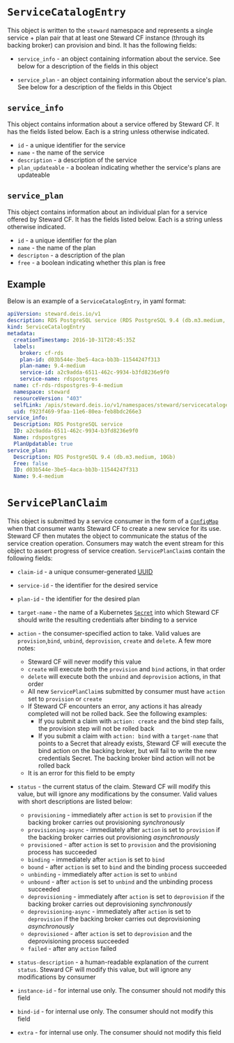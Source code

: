 # `ServiceCatalogEntry`

This object is written to the `steward` namespace and represents a single service + plan pair that at least one Steward CF instance (through its backing broker) can provision and bind. It has the following fields:

- `service_info` - an object containing information about the service. See below for a description of the fields in this object

- `service_plan` - an object containing information about the service's plan. See below for a description of the fields in this Object

## `service_info`

This object contains information about a service offered by Steward CF. It has the fields listed below. Each is a string unless otherwise indicated.

- `id` - a unique identifier for the service
- `name` - the name of the service
- `description` - a description of the service
- `plan_updateable` - a boolean indicating whether the service's plans are updateable

## `service_plan`

This object contains information about an individual plan for a service offered by Steward CF. It has the fields listed below. Each is a string unless otherwise indicated.

- `id` - a unique identifier for the plan
- `name` - the name of the plan
- `descripton` - a description of the plan
- `free` - a boolean indicating whether this plan is free

## Example

Below is an example of a `ServiceCatalogEntry`, in yaml format:

```yaml
apiVersion: steward.deis.io/v1
description: RDS PostgreSQL service (RDS PostgreSQL 9.4 (db.m3.medium, 10Gb))
kind: ServiceCatalogEntry
metadata:
  creationTimestamp: 2016-10-31T20:45:35Z
  labels:
    broker: cf-rds
    plan-id: d03b544e-3be5-4aca-bb3b-11544247f313
    plan-name: 9.4-medium
    service-id: a2c9adda-6511-462c-9934-b3fd8236e9f0
    service-name: rdspostgres
  name: cf-rds-rdspostgres-9-4-medium
  namespace: steward
  resourceVersion: "403"
  selfLink: /apis/steward.deis.io/v1/namespaces/steward/servicecatalogentries/cf-rds-rdspostgres-9-4-medium
  uid: f923f469-9faa-11e6-80ea-feb8bdc266e3
service_info:
  Description: RDS PostgreSQL service
  ID: a2c9adda-6511-462c-9934-b3fd8236e9f0
  Name: rdspostgres
  PlanUpdatable: true
service_plan:
  Description: RDS PostgreSQL 9.4 (db.m3.medium, 10Gb)
  Free: false
  ID: d03b544e-3be5-4aca-bb3b-11544247f313
  Name: 9.4-medium
```

# `ServicePlanClaim`

This object is submitted by a service consumer in the form of a [`ConfigMap`][configMap] when that consumer wants Steward CF to create a new service for its use. Steward CF then mutates the object to communicate the status of the service creation operation. Consumers may watch the event stream for this object to assert progress of service creation. `ServicePlanClaim`s contain the following fields:

- `claim-id` - a unique consumer-generated [UUID][uuid]

- `service-id` - the identifier for the desired service

- `plan-id` - the identifier for the desired plan

- `target-name` - the name of a Kubernetes [`Secret`][secret] into which Steward CF should write the resulting credentials after binding to a service

- `action` - the consumer-specified action to take. Valid values are `provision`,`bind`, `unbind`, `deprovision`, `create` and `delete`. A few more notes:
  - Steward CF will never modify this value
  - `create` will execute both the `provision` and `bind` actions, in that order
  - `delete` will execute both the `unbind` and `deprovision` actions, in that order
  - All new `ServicePlanClaim`s submitted by consumer must have `action` set to `provision` or `create`
  - If Steward CF encounters an error, any actions it has already completed will not be rolled back. See the following examples:
    - If you submit a claim with `action: create` and the bind step fails, the provision step will not be rolled back
    - If you submit a claim with `action: bind` with a `target-name` that points to a Secret that already exists, Steward CF will execute the bind action on the backing broker, but will fail to write the new credentials Secret. The backing broker bind action will not be rolled back
  - It is an error for this field to be empty

- `status` - the current status of the claim. Steward CF will modify this value, but will ignore any modifications by the consumer. Valid values with short descriptions are listed below:
  - `provisioning` - immediately after `action` is set to `provision` if the backing broker carries out provisioning _synchronously_
  - `provisioning-async` - immediately after `action` is set to `provision` if the backing broker carries out provisioning _asynchronously_
  - `provisioned` - after `action` is set to `provision` and the provisioning process has succeeded
  - `binding` - immediately after `action` is set to `bind`
  - `bound` - after `action` is set to `bind` and the binding process succeeded
  - `unbinding` - immediately after `action` is set to `unbind`
  - `unbound` - after `action` is set to `unbind` and the unbinding process succeeded
  - `deprovisioning` - immediately after `action` is set to `deprovision` if the backing broker carries out deprovisioning _synchronously_
  - `deprovisioning-async` - immediately after `action` is set to `deprovision` if the backing broker carries out deprovisioning _asynchronously_
  - `deprovisioned` - after `action` is set to `deprovision` and the deprovisioning process succeeded
  - `failed` - after any `action` failed
- `status-description` - a human-readable explanation of the current `status`. Steward CF will modify this value, but will ignore any modifications by consumer
- `instance-id` - for internal use only. The consumer should not modify this field
- `bind-id` - for internal use only. The consumer should not modify this field
- `extra` - for internal use only. The consumer should not modify this field

[3pr]: https://github.com/kubernetes/kubernetes/blob/master/docs/design/extending-api.md
[uuid]: https://tools.ietf.org/html/rfc4122
[configMap]: http://kubernetes.io/docs/user-guide/configmap/
[secret]: http://kubernetes.io/docs/user-guide/secrets/
